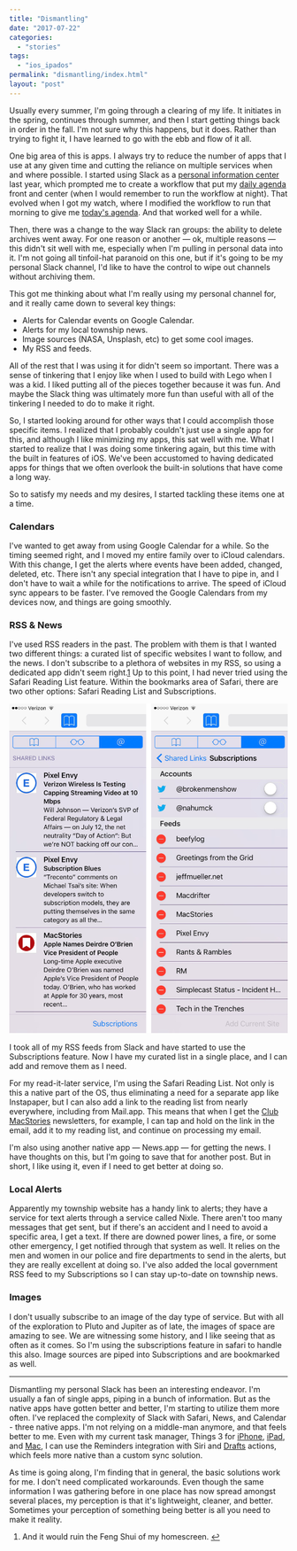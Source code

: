```yaml
---
title: "Dismantling"
date: "2017-07-22"
categories: 
  - "stories"
tags: 
  - "ios_ipados"
permalink: "dismantling/index.html"
layout: "post"
---
```


Usually every summer, I'm going through a clearing of my life. It initiates in the spring, continues through summer, and then I start getting things back in order in the fall. I'm not sure why this happens, but it does. Rather than trying to fight it, I have learned to go with the ebb and flow of it all.

One big area of this is apps. I always try to reduce the number of apps that I use at any given time and cutting the reliance on multiple services when and where possible. I started using Slack as a [personal information center](http://sethclifford.me/2015/09/using-slack-as-a-personal-information-center/) last year, which prompted me to create a workflow that put my [daily agenda](https://www.nahumck.me/the-daily/) front and center (when I would remember to run the workflow at night). That evolved when I got my watch, where I modified the workflow to run that morning to give me [today's agenda](https://www.nahumck.me/the-daily/ "Second Screen"). And that worked well for a while.

Then, there was a change to the way Slack ran groups: the ability to delete archives went away. For one reason or another — ok, multiple reasons — this didn't sit well with me, especially when I'm pulling in personal data into it. I'm not going all tinfoil-hat paranoid on this one, but if it's going to be my personal Slack channel, I'd like to have the control to wipe out channels without archiving them.

This got me thinking about what I'm really using my personal channel for, and it really came down to several key things:

- Alerts for Calendar events on Google Calendar.
- Alerts for my local township news.
- Image sources (NASA, Unsplash, etc) to get some cool images.
- My RSS and feeds.

All of the rest that I was using it for didn't seem so important. There was a sense of tinkering that I enjoy like when I used to build with Lego when I was a kid. I liked putting all of the pieces together because it was fun. And maybe the Slack thing was ultimately more fun than useful with all of the tinkering I needed to do to make it right.

So, I started looking around for other ways that I could accomplish those specific items. I realized that I probably couldn't just use a single app for this, and although I like minimizing my apps, this sat well with me. What I started to realize that I was doing some tinkering again, but this time with the built in features of iOS. We've been accustomed to having dedicated apps for things that we often overlook the built-in solutions that have come a long way.

So to satisfy my needs and my desires, I started tackling these items one at a time.

### Calendars

I've wanted to get away from using Google Calendar for a while. So the timing seemed right, and I moved my entire family over to iCloud calendars. With this change, I get the alerts where events have been added, changed, deleted, etc. There isn't any special integration that I have to pipe in, and I don't have to wait a while for the notifications to arrive. The speed of iCloud sync appears to be faster. I've removed the Google Calendars from my devices now, and things are going smoothly.

### RSS & News

I've used RSS readers in the past. The problem with them is that I wanted two different things: a curated list of specific websites I want to follow, and the news. I don't subscribe to a plethora of websites in my RSS, so using a dedicated app didn't seem right.[1](#fn1) Up to this point, I had never tried using the Safari Reading List feature. Within the bookmarks area of Safari, there are two other options: Safari Reading List and Subscriptions.

![](images/Image-7-21-17-6-29-PM.png)

I took all of my RSS feeds from Slack and have started to use the Subscriptions feature. Now I have my curated list in a single place, and I can add and remove them as I need.

For my read-it-later service, I'm using the Safari Reading List. Not only is this a native part of the OS, thus eliminating a need for a separate app like Instapaper, but I can also add a link to the reading list from nearly everywhere, including from Mail.app. This means that when I get the [Club MacStories](https://club.macstories.net "Club MacStories") newsletters, for example, I can tap and hold on the link in the email, add it to my reading list, and continue on processing my email.

I'm also using another native app — News.app — for getting the news. I have thoughts on this, but I'm going to save that for another post. But in short, I like using it, even if I need to get better at doing so.

### Local Alerts

Apparently my township website has a handy link to alerts; they have a service for text alerts through a service called Nixle. There aren't too many messages that get sent, but if there's an accident and I need to avoid a specific area, I get a text. If there are downed power lines, a fire, or some other emergency, I get notified through that system as well. It relies on the men and women in our police and fire departments to send in the alerts, but they are really excellent at doing so. I've also added the local government RSS feed to my Subscriptions so I can stay up-to-date on township news.

### Images

I don't usually subscribe to an image of the day type of service. But with all of the exploration to Pluto and Jupiter as of late, the images of space are amazing to see. We are witnessing some history, and I like seeing that as often as it comes. So I'm using the subscriptions feature in safari to handle this also. Image sources are piped into Subscriptions and are bookmarked as well.

* * *

Dismantling my personal Slack has been an interesting endeavor. I'm usually a fan of single apps, piping in a bunch of information. But as the native apps have gotten better and better, I'm starting to utilize them more often. I've replaced the complexity of Slack with Safari, News, and Calendar - three native apps. I'm not relying on a middle-man anymore, and that feels better to me. Even with my current task manager, Things 3 for [iPhone](https://itunes.apple.com/us/app/things-3/id904237743?mt=8&uo=4&at=1001l4VZ "Things 3 for iPhone"), [iPad](https://itunes.apple.com/us/app/things-3-for-ipad/id904244226?mt=8&uo=4&at=1001l4VZ "Things 3 for iPad"), and [Mac](https://itunes.apple.com/us/app/things-3/id904280696?mt=12&uo=4&at=1001l4VZ "Things 3 for macOS"), I can use the Reminders integration with Siri and [Drafts](https://itunes.apple.com/us/app/drafts-quickly-capture-notes-share-anywhere/id905337691?mt=8&uo=4&at=1001l4VZ "Drafts 4 for iOS") actions, which feels more native than a custom sync solution.

As time is going along, I'm finding that in general, the basic solutions work for me. I don't need complicated workarounds. Even though the same information I was gathering before in one place has now spread amongst several places, my perception is that it's lightweight, cleaner, and better. Sometimes your perception of something being better is all you need to make it reality.

1. And it would ruin the Feng Shui of my homescreen. [↩](#ffn1)
